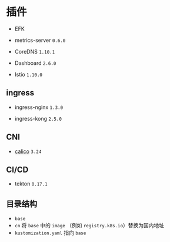 # 插件

* EFK

* metrics-server `0.6.0`

* CoreDNS `1.10.1`

* Dashboard `2.6.0`

* Istio `1.10.0`

## ingress

* ingress-nginx `1.3.0`

* ingress-kong `2.5.0`

## CNI

* [calico](https://projectcalico.docs.tigera.io/getting-started/kubernetes/self-managed-onprem/) `3.24`

## CI/CD

* tekton `0.17.1`

## 目录结构

* `base`
* `cn` 将 `base` 中的 `image` （例如 `registry.k8s.io`）替换为国内地址
* `kustomization.yaml` 指向 `base`
